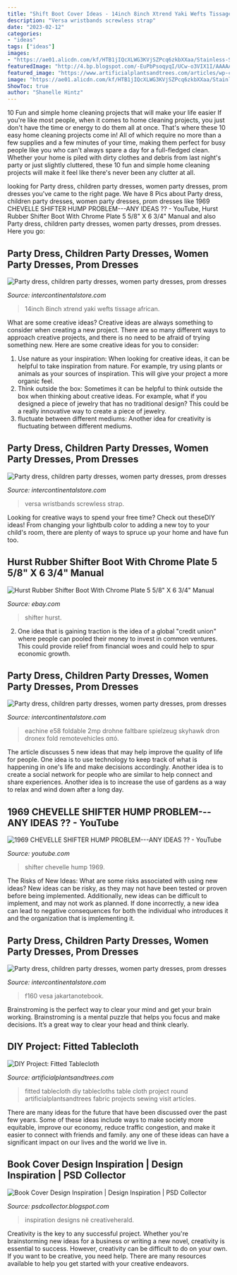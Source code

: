 ```yaml
---
title: "Shift Boot Cover Ideas - 14inch 8inch Xtrend Yaki Wefts Tissage African"
description: "Versa wristbands screwless strap"
date: "2023-02-12"
categories:
- "ideas"
tags: ["ideas"]
images:
- "https://ae01.alicdn.com/kf/HTB1jIQcXLWG3KVjSZPcq6zkbXXaa/Stainless-Steel-Watch-Strap-For-Fitbit-Versa-VERSA-2-Band-Screwless-Bracelet-Replacement-Metal-Wristbands-For.jpg_640x640.jpg"
featuredImage: "http://4.bp.blogspot.com/-EuPbPsoqyqI/UCw-o3VIX1I/AAAAAAAAAIE/VdfZHIUin5Y/s1600/book-cover-designs-32.jpg"
featured_image: "https://www.artificialplantsandtrees.com/articles/wp-content/uploads/2014/04/IMG_8363.jpg"
image: "https://ae01.alicdn.com/kf/HTB1jIQcXLWG3KVjSZPcq6zkbXXaa/Stainless-Steel-Watch-Strap-For-Fitbit-Versa-VERSA-2-Band-Screwless-Bracelet-Replacement-Metal-Wristbands-For.jpg_640x640.jpg"
ShowToc: true
author: "Shanelle Hintz"
---
```



10 Fun and simple home cleaning projects that will make your life easier
If you're like most people, when it comes to home cleaning projects, you just don't have the time or energy to do them all at once. That's where these 10 easy home cleaning projects come in! All of which require no more than a few supplies and a few minutes of your time, making them perfect for busy people like you who can't always spare a day for a full-fledged clean. Whether your home is piled with dirty clothes and debris from last night's party or just slightly cluttered, these 10 fun and simple home cleaning projects will make it feel like there's never been any clutter at all.

	

		
looking for Party dress, children party dresses, women party dresses, prom dresses you've came to the right page. We have 8 Pics about Party dress, children party dresses, women party dresses, prom dresses like 1969 CHEVELLE SHIFTER HUMP PROBLEM---ANY IDEAS ?? - YouTube, Hurst Rubber Shifter Boot With Chrome Plate 5 5/8&quot; X 6 3/4&quot; Manual and also Party dress, children party dresses, women party dresses, prom dresses. Here you go:
		
    
## Party Dress, Children Party Dresses, Women Party Dresses, Prom Dresses

<img loading=lazy src="https://ae01.alicdn.com/kf/HTB1mLeESXXXXXavaXXXq6xXFXXXG.jpg?size=451043&amp;height=960&amp;width=960&amp;hash=32b5d13f4906b58e9f146492e6ff0bd2" onerror="this.onerror=null;this.src='https://tse3.mm.bing.net/th?id=OIP.MrXRP0kGtY6fFGSS5v8L0gHaHa&amp;pid=15.1';" alt="Party dress, children party dresses, women party dresses, prom dresses">

_Source: intercontinentalstore.com_

>14inch 8inch xtrend yaki wefts tissage african. 

	

What are some creative ideas?
Creative ideas are always something to consider when creating a new project. There are so many different ways to approach creative projects, and there is no need to be afraid of trying something new. Here are some creative ideas for you to consider: 
1. Use nature as your inspiration: When looking for creative ideas, it can be helpful to take inspiration from nature. For example, try using plants or animals as your sources of inspiration. This will give your project a more organic feel. 
2. Think outside the box: Sometimes it can be helpful to think outside the box when thinking about creative ideas. For example, what if you designed a piece of jewelry that has no traditional design? This could be a really innovative way to create a piece of jewelry. 
3. fluctuate between different mediums: Another idea for creativity is fluctuating between different mediums.

    
## Party Dress, Children Party Dresses, Women Party Dresses, Prom Dresses

<img loading=lazy src="https://ae01.alicdn.com/kf/HTB1jIQcXLWG3KVjSZPcq6zkbXXaa/Stainless-Steel-Watch-Strap-For-Fitbit-Versa-VERSA-2-Band-Screwless-Bracelet-Replacement-Metal-Wristbands-For.jpg_640x640.jpg" onerror="this.onerror=null;this.src='https://tse3.mm.bing.net/th?id=OIP.A1vlcAzAtMtvUO4LN-FEFQHaHa&amp;pid=15.1';" alt="Party dress, children party dresses, women party dresses, prom dresses">

_Source: intercontinentalstore.com_

>versa wristbands screwless strap. 

	

Looking for creative ways to spend your free time? Check out theseDIY ideas! From changing your lightbulb color to adding a new toy to your child's room, there are plenty of ways to spruce up your home and have fun too.

    
## Hurst Rubber Shifter Boot With Chrome Plate 5 5/8&quot; X 6 3/4&quot; Manual

<img loading=lazy src="http://i.ebayimg.com/images/i/140850852876-0-1/s-l1000.jpg" onerror="this.onerror=null;this.src='https://tse3.mm.bing.net/th?id=OIP.KEspnz8al_17rCFC9YSmSQHaJ4&amp;pid=15.1';" alt="Hurst Rubber Shifter Boot With Chrome Plate 5 5/8&quot; X 6 3/4&quot; Manual">

_Source: ebay.com_

>shifter hurst. 

	

2. One idea that is gaining traction is the idea of a global "credit union" where people can pooled their money to invest in common ventures. This could provide relief from financial woes and could help to spur economic growth.

    
## Party Dress, Children Party Dresses, Women Party Dresses, Prom Dresses

<img loading=lazy src="https://i0.wp.com/ae01.alicdn.com/kf/HTB1qjFpwAyWBuNjy0Fpq6yssXXa8.jpg" onerror="this.onerror=null;this.src='https://tse4.mm.bing.net/th?id=OIP.rTimlUIE2jxEvukd43FH6gHaVc&amp;pid=15.1';" alt="Party dress, children party dresses, women party dresses, prom dresses">

_Source: intercontinentalstore.com_

>eachine e58 foldable 2mp drohne faltbare spielzeug skyhawk dron dronex fold remotevehicles από. 

	

The article discusses 5 new ideas that may help improve the quality of life for people. One idea is to use technology to keep track of what is happening in one's life and make decisions accordingly. Another idea is to create a social network for people who are similar to help connect and share experiences. Another idea is to increase the use of gardens as a way to relax and wind down after a long day.

    
## 1969 CHEVELLE SHIFTER HUMP PROBLEM---ANY IDEAS ?? - YouTube

<img loading=lazy src="http://i.ytimg.com/vi/qwHywPzYqEs/hqdefault.jpg" onerror="this.onerror=null;this.src='https://tse4.mm.bing.net/th?id=OIP.dFWn9xcW9eDASHwkXq0WoAHaFj&amp;pid=15.1';" alt="1969 CHEVELLE SHIFTER HUMP PROBLEM---ANY IDEAS ?? - YouTube">

_Source: youtube.com_

>shifter chevelle hump 1969. 

	

The Risks of New Ideas: What are some risks associated with using new ideas?
New ideas can be risky, as they may not have been tested or proven before being implemented. Additionally, new ideas can be difficult to implement, and may not work as planned. If done incorrectly, a new idea can lead to negative consequences for both the individual who introduces it and the organization that is implementing it.

    
## Party Dress, Children Party Dresses, Women Party Dresses, Prom Dresses

<img loading=lazy src="https://ae01.alicdn.com/kf/HTB1HvKysDJYBeNjy1zeq6yhzVXaW.jpg" onerror="this.onerror=null;this.src='https://tse2.mm.bing.net/th?id=OIP.OBWvkBh4E179iu-tHj0bRQHaFs&amp;pid=15.1';" alt="Party dress, children party dresses, women party dresses, prom dresses">

_Source: intercontinentalstore.com_

>f160 vesa jakartanotebook. 

	

Brainstroming is the perfect way to clear your mind and get your brain working. Brainstroming is a mental puzzle that helps you focus and make decisions. It’s a great way to clear your head and think clearly.

    
## DIY Project: Fitted Tablecloth

<img loading=lazy src="https://www.artificialplantsandtrees.com/articles/wp-content/uploads/2014/04/IMG_8363.jpg" onerror="this.onerror=null;this.src='https://tse4.mm.bing.net/th?id=OIP.4W94oj7nGQ_uZeGlWPWlnQHaLH&amp;pid=15.1';" alt="DIY Project: Fitted Tablecloth">

_Source: artificialplantsandtrees.com_

>fitted tablecloth diy tablecloths table cloth project round artificialplantsandtrees fabric projects sewing visit articles. 

	

There are many ideas for the future that have been discussed over the past few years. Some of these ideas include ways to make society more equitable, improve our economy, reduce traffic congestion, and make it easier to connect with friends and family. any one of these ideas can have a significant impact on our lives and the world we live in.

    
## Book Cover Design Inspiration | Design Inspiration | PSD Collector

<img loading=lazy src="http://4.bp.blogspot.com/-EuPbPsoqyqI/UCw-o3VIX1I/AAAAAAAAAIE/VdfZHIUin5Y/s1600/book-cover-designs-32.jpg" onerror="this.onerror=null;this.src='https://tse1.mm.bing.net/th?id=OIP.B1-Jct8NkKRnQABlrvqY2QHaFa&amp;pid=15.1';" alt="Book Cover Design Inspiration | Design Inspiration | PSD Collector">

_Source: psdcollector.blogspot.com_

>inspiration designs në creativeherald. 

	

Creativity is the key to any successful project. Whether you're brainstorming new ideas for a business or writing a new novel, creativity is essential to success. However, creativity can be difficult to do on your own. If you want to be creative, you need help. There are many resources available to help you get started with your creative endeavors.

